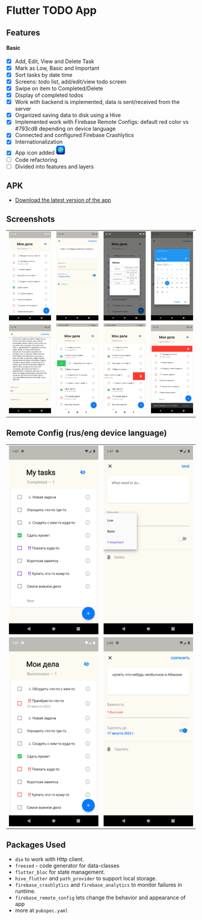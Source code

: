 # Flutter TODO App

## Features
#### Basic
- [x] Add, Edit, View and Delete Task
- [x] Mark as Low, Basic and Important
- [x] Sort tasks by date time
- [x] Screens: todo list, add/edit/view todo screen
- [x] Swipe on item to Completed/Delete   
- [x] Display of completed todos
- [x] Work with backend is implemented, data is sent/received from the server
- [x] Organized saving data to disk using a Hive
- [x] Implemented work with Firebase Remote Configs: default red color vs #793cd8 depending on device language
- [x] Connected and configured Firebase Crashlytics
- [x] Internationalization
- [x] App icon added <img src="https://github.com/olndl/todoapp/blob/develop/assets/icons/icon.png" width="25" />
- [ ] Сode refactoring
- [ ] Divided into features and layers

## APK
- [Download the latest version of the app](https://disk.yandex.ru/d/jabwxSf1lZ4fMw)


## Screenshots
<div style="text-align: center">
  <table>
    <tr>
      <td style="text-align: center">
        <img src="https://github.com/olndl/todoapp/blob/develop/assets/screens/todos_ru.png" width="250" />
      </td>
      <td style="text-align: center">
        <img src="https://github.com/olndl/todoapp/blob/develop/assets/screens/add_todo.png" width="250" />
      </td>
       <td style="text-align: center">
        <img src="https://github.com/olndl/todoapp/blob/develop/assets/screens/view.png" width="250" />
      </td>
       <td style="text-align: center">
        <img src="https://github.com/olndl/todoapp/blob/develop/assets/screens/calendar.png" width="250" />
      </td>
    </tr>
   <tr>
    <td style="text-align: center">
        <img src="https://github.com/olndl/todoapp/blob/develop/assets/screens/long_todo.png" width="250" />
      </td>
      <td style="text-align: center">
        <img src="https://github.com/olndl/todoapp/blob/develop/assets/screens/complete.jpeg" width="250 height="100" />
      </td>
      <td style="text-align: center">
        <img src="https://github.com/olndl/todoapp/blob/develop/assets/screens/delete.jpeg" width="250" />
      </td>
      <td style="text-align: center">
        <img src="https://github.com/olndl/todoapp/blob/develop/assets/screens/del.png" width="250" />
      </td>
    </tr>
  </table>
</div>

## Remote Config (rus/eng device language)
<div style="text-align: center">
  <table>
    <tr>
      <td style="text-align: center">
        <img src="https://github.com/olndl/todoapp/blob/develop/assets/screens/rc_main.png" width="250" />
      </td>
      <td style="text-align: center">
        <img src="https://github.com/olndl/todoapp/blob/develop/assets/screens/rc_add.png" width="250" />
      </td>
    </tr>
   <tr>
    <td style="text-align: center">
        <img src="https://github.com/olndl/todoapp/blob/develop/assets/screens/todos_ru.png" width="250" />
      </td>
      <td style="text-align: center">
        <img src="https://github.com/olndl/todoapp/blob/develop/assets/screens/add_todo.png" width="250" />
      </td>
    </tr>
  </table>
</div>

## Packages Used

- `dio` to work with Http client.
- `freezed` - code generator for data-classes
-  `flutter_bloc` for state management.
- `hive_flutter` and `path_provider` to support local storage.
- `firebase_crashlytics` and `firebase_analytics` to monitor failures in runtime.
- `firebase_remote_config` lets change the behavior and appearance of app
- more at `pubspec.yaml`


